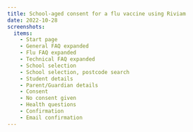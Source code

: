 ```yaml
---
title: School-aged consent for a flu vaccine using Riviam
date: 2022-10-28
screenshots:
  items:
    - Start page
    - General FAQ expanded
    - Flu FAQ expanded
    - Technical FAQ expanded
    - School selection
    - School selection, postcode search
    - Student details
    - Parent/Guardian details
    - Consent
    - No consent given
    - Health questions
    - Confirmation
    - Email confirmation
---
```

